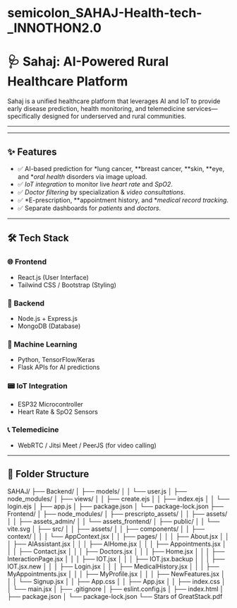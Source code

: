 # semicolon_SAHAJ-Health-tech-_INNOTHON2.0
# 🩺 Sahaj: AI-Powered Rural Healthcare Platform

Sahaj is a unified healthcare platform that leverages AI and IoT to provide early disease prediction, health monitoring, and telemedicine services—specifically designed for underserved and rural communities.

---



---

## ✨ Features

- ✅ AI-based prediction for *lung cancer, **breast cancer, **skin, **eye, and **oral health* disorders via image upload.
- ✅ *IoT integration* to monitor live *heart rate* and *SpO2*.
- ✅ *Doctor filtering* by specialization & *video consultations*.
- ✅ *E-prescription, **appointment history, and **medical record tracking*.
- ✅ Separate dashboards for *patients* and *doctors*.

---

## 🛠 Tech Stack

### 🌐 Frontend
- React.js (User Interface)
- Tailwind CSS / Bootstrap (Styling)

### 🔧 Backend
- Node.js + Express.js
- MongoDB (Database)

### 🤖 Machine Learning
- Python, TensorFlow/Keras
- Flask APIs for AI predictions

### 📟 IoT Integration
- ESP32 Microcontroller
- Heart Rate & SpO2 Sensors

### 📞 Telemedicine
- WebRTC / Jitsi Meet / PeerJS (for video calling)

---

## 📁 Folder Structure

SAHAJ/
├── Backend/
│   ├── models/
│   │   └── user.js
│   ├── node_modules/
│   ├── views/
│   │   ├── create.ejs
│   │   ├── index.ejs
│   │   └── login.ejs
│   ├── app.js
│   ├── package.json
│   └── package-lock.json
├── Frontend/
│   ├── node_modules/
│   ├── prescripto_assets/
│   │   ├── assets/
│   │   ├── assets_admin/
│   │   └── assets_frontend/
│   ├── public/
│   │   └── vite.svg
│   ├── src/
│   │   ├── assets/
│   │   ├── components/
│   │   ├── context/
│   │   │   └── AppContext.jsx
│   │   ├── pages/
│   │   │   ├── About.jsx
│   │   │   ├── AIAssistant.jsx
│   │   │   ├── AIHome.jsx
│   │   │   ├── Appointments.jsx
│   │   │   ├── Contact.jsx
│   │   │   ├── Doctors.jsx
│   │   │   ├── Home.jsx
│   │   │   ├── InteractionPage.jsx
│   │   │   ├── IOT.jsx
│   │   │   ├── IOT.jsx.backup
│   │   │   ├── IOT.jsx.new
│   │   │   ├── Login.jsx
│   │   │   ├── MedicalHistory.jsx
│   │   │   ├── MyAppointments.jsx
│   │   │   ├── MyProfile.jsx
│   │   │   ├── NewFeatures.jsx
│   │   │   └── Signup.jsx
│   │   ├── App.css
│   │   ├── App.jsx
│   │   ├── index.css
│   │   └── main.jsx
│   ├── .gitignore
│   ├── eslint.config.js
│   ├── index.html
│   ├── package.json
│   └── package-lock.json
└── Stars of GreatStack.pdf

